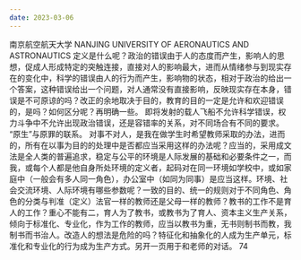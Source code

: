 ```yaml
---
date: 2023-03-06
---
```


南京航空航天大学
NANJING UNIVERSITY OF AERONAUTICS AND ASTRONAUTICS
定义是什么呢？政治的错误由于人的态度而产生，影响人的思想，促成人形成特定的突触连接，直接对人的影响最大，进而从情绪参与到现实存在的变化中，科学的错误由人的行为而产生，影响物的状态，相对于政治的给出一个答案，这种错误给出一个问题，对人通常没有直接影响，反映现实存在本身，错误是不可原谅的吗？改正的余地取决于目的，教育的目的一定是允许和欢迎错误的，是吗？如何区分呢？再明确一些。
即将发射的载人飞船不允许科学错误，权力斗争中不允许出现政治错误，还是容错率的关系，对不同场合有不同的要求。
“原生”与原罪的联系。
对事不对人，是我在做学生时希望教师采取的办法，进而的，所有在以事为目的的处理中是否都应当采用这样的办法呢？应当的，采用成文法是全人类的普遍追求，稳定与公平的环境是人际发展的基础和必要条件之一，而我，或每个人都是他自身所处环境的定义者，起码对在同一环境如学校中，或如家庭中（一般会有多人同一角色），办公室中（如同为同事）是应当这样。环境、社会交流环境、人际环境有哪些参数呢？一致的目的、统一的规则对于不同角色、角色的分类与判准（定义）法官一样的教师还是父母一样的教师？教书的工作不是育人的工作？重心不能有二，育人为了教书，或教书为了育人、资本主义生产关系，倾向于标准化、专业化，作为工作的教师，应当以教书为重，无书则制书而教，我制书而书治人。改造人的想法是危险的吗？特征化和抽象化的人成为生产单元，标准化和专业化的行为成为生产方式。另开一页用于和老师的对话。
74
